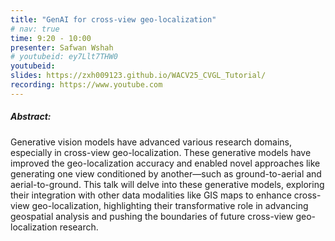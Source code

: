 ```yaml
---
title: "GenAI for cross-view geo-localization"
# nav: true
time: 9:20 - 10:00
presenter: Safwan Wshah
# youtubeid: ey7Llt7THW0
youtubeid:
slides: https://zxh009123.github.io/WACV25_CVGL_Tutorial/
recording: https://www.youtube.com
---
```


##### Abstract:
Generative vision models have advanced various research domains, especially in cross-view geo-localization. These generative models have improved the geo-localization accuracy and enabled novel approaches like generating one view conditioned by another—such as ground-to-aerial and aerial-to-ground. This talk will delve into these generative models, exploring their integration with other data modalities like GIS maps to enhance cross-view geo-localization, highlighting their transformative role in advancing geospatial analysis and pushing the boundaries of future cross-view geo-localization research.